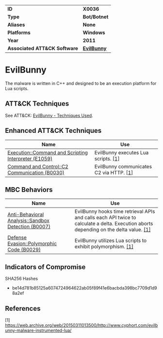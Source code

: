 
<table>
<tr>
<td><b>ID</b></td>
<td><b>X0036</b></td>
</tr>
<tr>
<td><b>Type</b></td>
<td><b>Bot/Botnet</b></td>
</tr>
<tr>
<td><b>Aliases</b></td>
<td><b>None</b></td>
</tr>
<tr>
<td><b>Platforms</b></td>
<td><b>Windows</b></td>
</tr>
<tr>
<td><b>Year</b></td>
<td><b>2011</b></td>
</tr>
<tr>
<td><b>Associated ATT&CK Software</b></td>
<td><b><a href="https://attack.mitre.org/software/S0396/">EvilBunny</a></b></td>
</tr>
</table>


# EvilBunny

The malware is written in C++ and designed to be an execution platform for Lua scripts.

## ATT&CK Techniques

See ATT&CK: [EvilBunny - Techniques Used](https://attack.mitre.org/software/S0396/).

## Enhanced ATT&CK Techniques

|Name|Use|
|---|---|
|[Execution::Command and Scripting Interpreter (E1059)](../execution/command-and-scripting-interpreter.md)|EvilBunny executes Lua scripts. [[1]](#1)|
|[Command and Control::C2 Communication (B0030)](../command-and-control/c2-communication.md)|EvilBunny communicates C2 via HTTP. [[1]](#1)|

## MBC Behaviors

|Name|Use|
|---|---|
|[Anti-Behavioral Analysis::Sandbox Detection (B0007)](../anti-behavioral-analysis/sandbox-detection.md)|EvilBunny hooks time retrieval APIs and calls each API twice to calculate a delta. Execution aborts depending on the delta value. [[1]](#1)|
|[Defense Evasion::Polymorphic Code (B0029)](../defense-evasion/polymorphic-code.md)|EvilBunny utilizes Lua scripts to exhibit polymorphism. [[1]](#1)|

## Indicators of Compromise

SHA256 Hashes
- be14d781b85125a6074724964622ab05f89f41e6bacbda398bc7709d1d98a2ef

## References

<a name="1">[1]</a> https://web.archive.org/web/20150311013500/http://www.cyphort.com/evilbunny-malware-instrumented-lua/
